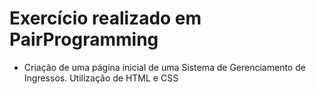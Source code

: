 # Exercício realizado em PairProgramming


* Criação de uma página inicial de uma Sistema de Gerenciamento de Ingressos. Utilização de HTML e CSS


